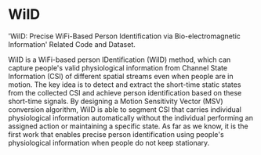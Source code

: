 # WiID
'WiID: Precise WiFi-Based Person Identification via Bio-electromagnetic Information' Related Code and Dataset.

WiID is a WiFi-based person IDentification (WiID) method, which can capture people's valid physiological information from Channel State Information (CSI) of different spatial streams even when people are in motion. 
The key idea is to detect and extract the short-time static states from the collected CSI and achieve person identification based on these short-time signals. 
By designing a Motion Sensitivity Vector (MSV) conversion algorithm, WiID is able to segment CSI that carries individual physiological information automatically without the individual performing an assigned action or maintaining a specific state. 
As far as we know, it is the first work that enables precise person identification using people's physiological information when people do not keep stationary. 
